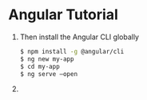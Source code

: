 # Angular Tutorial

1. Then install the Angular CLI globally

    ```zsh
    $ npm install -g @angular/cli
    $ ng new my-app
    $ cd my-app 
    $ ng serve –open
    ```

1. 
